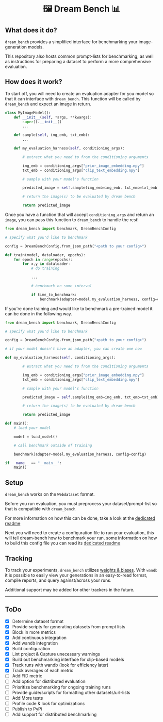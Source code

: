 <h1 align="center"> 🖼️ Dream Bench 📊</h1>


## What does it do?

`dream_bench` provides a simplified interface for benchmarking your image-generation models.

This repository also hosts common prompt-lists for benchmarking, as well as instructions for preparing a dataset to perform a more comprehensive evaluation.

## How does it work?

To start off, you will need to create an evaluation adapter for you model so that it can interface with `dream_bench`. This function will be called by `dream_bench` and expect an image in return.

```python
class MyImageModel():
    def __init__(self, *args, **kwargs):
        super().__init__()
        ...

    def sample(self, img_emb, txt_emb):
        ...

    def my_evaluation_harness(self, conditioning_args):

        # extract what you need to from the conditioning arguments

        img_emb = conditioning_args["prior_image_embedding.npy"]
        txt_emb = conditioning_args["clip_text_embedding.npy"]

        # sample with your model's function

        predicted_image = self.sample(img_emb=img_emb, txt_emb=txt_emb)

        # return the image(s) to be evaluated by dream bench

        return predicted_image
```

Once you have a function that will accept `conditioning_args` and return an `image`, you can pass this function to `dream_bench` to handle the rest!

```python
from dream_bench import benchmark, DreamBenchConfig

# specify what you'd like to benchmark

config = DreamBenchConfig.from_json_path("<path to your config>")

def train(model, dataloader, epochs):
    for epoch in range(epochs):
        for x,y in dataloader:
            # do training

            ...

            # benchmark on some interval

            if time_to_benchmark:
                benchmark(adapter=model.my_evaluation_harness, config=config)
```

If you're done training and would like to benchmark a pre-trained model it can be done in the following way.

```python
from dream_bench import benchmark, DreamBenchConfig

# specify what you'd like to benchmark

config = DreamBenchConfig.from_json_path("<path to your config>")

# if your model doesn't have an adapter, you can create one now

def my_evaluation_harness(self, conditioning_args):

        # extract what you need to from the conditioning arguments

        img_emb = conditioning_args["prior_image_embedding.npy"]
        txt_emb = conditioning_args["clip_text_embedding.npy"]

        # sample with your model's function

        predicted_image = self.sample(img_emb=img_emb, txt_emb=txt_emb)

        # return the image(s) to be evaluated by dream bench

        return predicted_image

def main():
    # load your model

    model = load_model()

    # call benchmark outside of training

    benchmark(adapter=model.my_evaluation_harness, config=config)

if __name__ == "__main__":
    main()
```

## Setup

`dream_bench` works on the `Webdataset` format.

Before you run evaluation, you must preprocess your dataset/prompt-list so that is compatible with `dream_bench`.

For more information on how this can be done, take a look at the [dedicated readme](dataset_readme.md)

Next you will need to create a configuration file to run your evaluation, this will tell dream-bench how to benchmark your run, some information on how to build this config file you can read its [dedicated readme](configs/README.md)

## Tracking

To track your experiments, `dream_bench` utilizes [weights & biases](https://wandb.ai). With `wandb` it is possible to easily view your generations in an easy-to-read format, compile reports, and query against/across your runs.

Additional support may be added for other trackers in the future.

---

## ToDo
- [x] Determine dataset format
- [x] Provide scripts for generating datasets from prompt lists
- [x] Block in more metrics
- [x] Add continuous integration
- [x] Add wandb integration
- [x] Build configuration
- [x] Lint project & Capture unecessary warnings
- [x] Build out benchmarking interface for clip-based models
- [x] Track runs with wandb (look for efficiency later)
- [x] Track averages of each metric
- [ ] Add FID metric
- [ ] Add option for distributed evaluation
- [ ] Prioritize benchmarking for ongoing training runs
- [ ] Provide guide/scripts for formatting other datasets/url-lists
- [ ] Add More tests
- [ ] Profile code & look for optimizations
- [ ] Publish to PyPi
- [ ] Add support for distributed benchmarking
